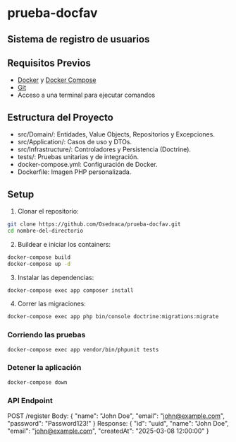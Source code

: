 # prueba-docfav
## Sistema de registro de usuarios

## Requisitos Previos
- [Docker](https://docs.docker.com/get-docker/) y [Docker Compose](https://docs.docker.com/compose/install/)
- [Git](https://git-scm.com/downloads)
- Acceso a una terminal para ejecutar comandos

## Estructura del Proyecto
- src/Domain/: Entidades, Value Objects, Repositorios y Excepciones.
- src/Application/: Casos de uso y DTOs.
- src/Infrastructure/: Controladores y Persistencia (Doctrine).
- tests/: Pruebas unitarias y de integración.
- docker-compose.yml: Configuración de Docker.
- Dockerfile: Imagen PHP personalizada.

## Setup
1. Clonar el repositorio:
```bash
git clone https://github.com/Osednaca/prueba-docfav.git
cd nombre-del-directorio
```

2. Buildear e iniciar los containers:
```bash
docker-compose build
docker-compose up -d
```

3. Instalar las dependencias:
```bash
docker-compose exec app composer install
``` 

4. Correr las migraciones:
```bash
docker-compose exec app php bin/console doctrine:migrations:migrate
```

### Corriendo las pruebas
```bash
docker-compose exec app vendor/bin/phpunit tests
```

### Detener la aplicación
```bash
docker-compose down
```

### API Endpoint
POST /register
Body: { "name": "John Doe", "email": "john@example.com", "password": "Password123!" }
Response: { "id": "uuid", "name": "John Doe", "email": "john@example.com", "createdAt": "2025-03-08 12:00:00" }

